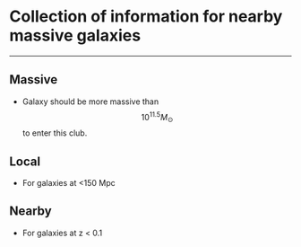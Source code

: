 # Collection of information for nearby massive galaxies

----- 

## Massive 

* Galaxy should be more massive than $$10^{11.5} M_{\odot}$$ to enter this club.

## Local 

* For galaxies at <150 Mpc

## Nearby 

* For galaxies at z < 0.1
